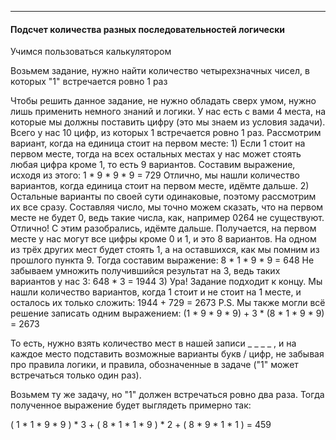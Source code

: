***

#### Подсчет количества разных последовательностей логически

Учимся пользоваться калькулятором

Возьмем задание, нужно найти количество четырехзначных чисел, в которых "1" встречается ровно 1 раз

Чтобы решить данное задание, не нужно обладать сверх умом, нужно лишь применить немного знаний и логики.  У нас есть с вами 4 места, на которые мы должны поставить цифру (это мы знаем из условия задачи). Всего у нас 10 цифр, из которых 1 встречается ровно 1 раз. Рассмотрим вариант, когда на единица стоит на первом месте:
	1) Если 1 стоит на первом месте, тогда на всех остальных местах у нас может стоять любая цифра кроме 1, то есть 9 вариантов. Составим выражение, исходя из этого:
			1 * 9 * 9 * 9 = 729
		Отлично, мы нашли количество вариантов, когда единица стоит на первом месте, идёмте дальше. 
	2) Остальные варианты по своей сути одинаковые, поэтому рассмотрим их все сразу. Составляя число, мы точно можем сказать, что на первом месте не будет 0, ведь такие числа, как, например 0264 не существуют. Отлично! С этим разобрались, идёмте дальше. Получается, на первом месте у нас могут все цифры кроме 0 и 1, и это 8 вариантов. На одном из трёх других мест будет стоять 1, а на оставшихся, как мы помним из прошлого пункта 9. Тогда составим выражение:
			8 * 1 * 9 * 9 = 648
		 Не забываем умножить получившийся результат на 3, ведь таких вариантов у нас 3:
			 648 * 3 = 1944	
	 3) Ура! Задание подходит к концу. Мы нашли количество вариантов, когда 1 стоит и не стоит на 1 месте, и осталось их только сложить:
			 1944 + 729 = 2673
	  P.S. Мы также могли всё решение записать одним выражением: 
		  (1 * 9 * 9 * 9) + 3 * (8 * 1 * 9 * 9) = 2673

То есть, нужно взять количество мест в нашей записи _ _ _ _ , и на каждое место подставить возможные варианты букв / цифр, не забывая про правила логики, и правила, обозначенные в задаче ("1" может встречаться только один раз).

Возьмем ту же задачу, но "1" должен встречаться ровно два раза. Тогда полученное выражение будет выглядеть примерно так:

( 1 * 1 * 9 * 9 ) * 3  +  ( 8 * 1 * 1 * 9 ) * 2  +  ( 8 * 9 * 1 * 1 ) = 459